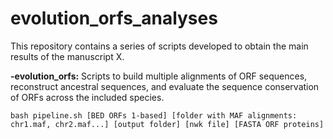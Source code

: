 # evolution_orfs_analyses
This repository contains a series of scripts developed to obtain the main results of the manuscript X.

**-evolution_orfs:** Scripts to build multiple alignments of ORF sequences, reconstruct ancestral sequences, and evaluate the sequence conservation of ORFs across the included species. 
```
bash pipeline.sh [BED ORFs 1-based] [folder with MAF alignments: chr1.maf, chr2.maf...] [output folder] [nwk file] [FASTA ORF proteins]
```
